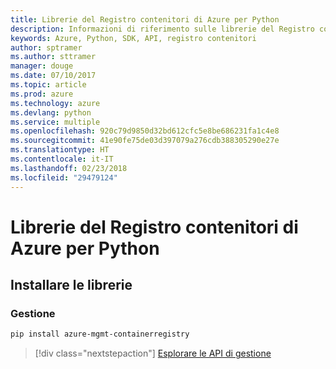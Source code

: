 ```yaml
---
title: Librerie del Registro contenitori di Azure per Python
description: Informazioni di riferimento sulle librerie del Registro contenitori di Azure per Python
keywords: Azure, Python, SDK, API, registro contenitori
author: sptramer
ms.author: sttramer
manager: douge
ms.date: 07/10/2017
ms.topic: article
ms.prod: azure
ms.technology: azure
ms.devlang: python
ms.service: multiple
ms.openlocfilehash: 920c79d9850d32bd612cfc5e8be686231fa1c4e8
ms.sourcegitcommit: 41e90fe75de03d397079a276cdb388305290e27e
ms.translationtype: HT
ms.contentlocale: it-IT
ms.lasthandoff: 02/23/2018
ms.locfileid: "29479124"
---
```

# <a name="azure-container-registry-libraries-for-python"></a>Librerie del Registro contenitori di Azure per Python

## <a name="install-the-libraries"></a>Installare le librerie


### <a name="management"></a>Gestione

```bash
pip install azure-mgmt-containerregistry
```
> [!div class="nextstepaction"]
> [Esplorare le API di gestione](/python/api/overview/azure/containerregistry/management)